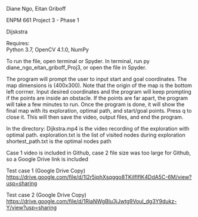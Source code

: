 Diane Ngo, Eitan Griboff

ENPM 661 Project 3 - Phase 1

Dijskstra

Requires:  
Python 3.7, OpenCV 4.1.0, NumPy

To run the file, open terminal or Spyder.
In terminal, run py diane_ngo_eitan_griboff_Proj3, or open the file in Spyder.

The program will prompt the user to input start and goal coordinates. The map dimensions is (400x300).
Note that the origin of the map is the bottom left corrner.
Input desired coordinates and the program will keep prompting if the points are inside  an obstacle.
If the points are far apart, the program will take a few minutes to run.
Once the program is done, it will show the final map with its exploration, optimal path, and start/goal points.
Press q to close it. This will then save the video, output files, and end the program.

In the directory:
Dijkstra.mp4        is the video recording of the exploration with optimal path.
exploration.txt     is the list of visited nodes during exploration
shortest_path.txt   is the optimal nodes path

Case 1 video is included in Github, case 2 file size was too large for Github, so a Google Drive link is included

Test case 1 (Google Drive Copy)
https://drive.google.com/file/d/1l2r5iphXsqggo8TKiIfIfIK4DdA5C-6M/view?usp=sharing

Test case 2 (Google Drive Copy)
https://drive.google.com/file/d/1RiaNWgBIu3jJwtg9Voul_dg3Y9dukz-Y/view?usp=sharing

